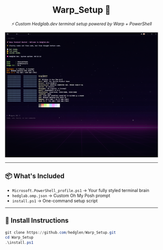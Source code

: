 <h1 align="center">Warp_Setup 🚀</h1>

<p align="center">
  <em>⚡ Custom Hedglab.dev terminal setup powered by Warp + PowerShell</em>
</p>


<p align="center">
  <img src="./assets/Warp_Preview.png" alt="Warp Terminal Preview" width="800">
</p>

---

## 📦 What's Included

- `Microsoft.PowerShell_profile.ps1` → Your fully styled terminal brain  
- `hedglab.omp.json` → Custom Oh My Posh prompt  
- `install.ps1` → One-command setup script

---

## 🌸 Install Instructions

```powershell
git clone https://github.com/hedglen/Warp_Setup.git
cd Warp_Setup
.\install.ps1
